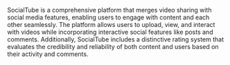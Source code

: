 SocialTube is a comprehensive platform that merges video sharing with social media features, enabling users to engage with content and each other seamlessly. The platform allows users to upload, view, and interact with videos while incorporating interactive social features like posts and comments. Additionally, SocialTube includes a distinctive rating system that evaluates the credibility and reliability of both content and users based on their activity and comments.
